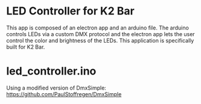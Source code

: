 # LED Controller for K2 Bar
This app is composed of an electron app and an arduino file. The arduino controls LEDs via a custom DMX protocol and the electron app lets the user control the color and brightness of the LEDs. This application is specifically built for K2 Bar.

# led_controller.ino
Using a modified version of DmxSimple:
https://github.com/PaulStoffregen/DmxSimple
